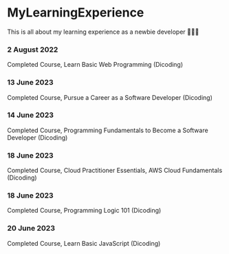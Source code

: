# MyLearningExperience
This is all about my learning experience as a newbie developer 👩‍💻🌱

### 2 August 2022
Completed Course, Learn Basic Web Programming (Dicoding)

### 13 June 2023
Completed Course, Pursue a Career as a Software Developer (Dicoding)

### 14 June 2023
Completed Course, Programming Fundamentals to Become a Software Developer (Dicoding)

### 18 June 2023
Completed Course, Cloud Practitioner Essentials, AWS Cloud Fundamentals (Dicoding)

### 18 June 2023
Completed Course, Programming Logic 101 (Dicoding)

### 20 June 2023
Completed Course, Learn Basic JavaScript (Dicoding)

